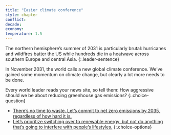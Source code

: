 ```yaml
---
title: "Easier climate conference"
style: chapter
conflict: 
decade: 
economy: 
temperature: 1.5
---
```


The northern hemisphere’s summer of 2031 is particularly brutal: hurricanes and wildfires batter the US while hundreds die in a heatwave across southern Europe and central Asia.
{:.leader-sentence}

In November 2031, the world calls a new global climate conference. We’ve gained some momentum on climate change, but clearly a lot more needs to be done.

Every world leader reads your news site, so tell them: How aggressive should we be about reducing greenhouse gas emissions?
{:.choice-question}

- [There’s no time to waste. Let’s commit to net zero emissions by 2035, regardless of how hard it is.](chapter_pay-for-transition.html)
- [Let’s prioritize switching over to renewable energy, but not do anything that’s going to interfere with people’s lifestyles.](chapter_city-led-decarbonization.html)
{:.choice-options}
